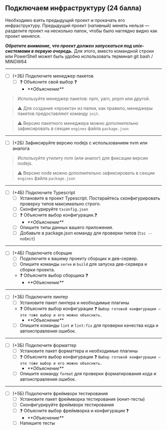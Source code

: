 ## Подключаем инфраструктуру (24 балла)
Необходимо взять предыдущий проект и прокачать его инфраструктуру. Предыдущий проект (нативный) менять нельзя — разделите проект на несколько папок, чтобы было наглядно видно как проект менялся.

***Обратите внимание, что проект должен запускаться под unix-системами в первую очередь.*** Для этого, вместо командной строки или PowerShell может быть удобно использовать терминал git bash / MINGW64

---
- [ ] (+3Б) Подключите менеджер пакетов
    - [ ] ❓ Объясните свой выбор ❓
        - *\*\*Объяснение\*\**

> Используйте менеджер пакетов: npm, yarn, pnpm или другой. 

> ⚠️ Для создания «проекта» из папки, как правило, менеджеры пакетов предоставляют команду `init`.

> ⚠️ Версию пакетного менеджера можно дополнительно зафиксировать в секции `engines` файла `package.json`

---
- [ ] (+2Б) Зафиксируйте версию nodejs с использованием nvm или аналога

> Используйте утилиту nvm (или аналог) для фиксации версии nodejs.

> ⚠️ Версию node можно дополнительно зафиксировать в секции `engines` файла `package.json`

---
- [ ] (+4Б) Подключите Typescript
    - [ ] Установите в проект Typescript. Постарайтесь сконфигурировать проверку типов максимально строго.
    - [ ] Сконфигурируйте `tsconfig.json`
    - [ ] ❓ Объясните выбор конфигурации.❓ 
        - *\*\*Объяснение\*\**
    - [ ] Опишите типы данных вашего приложения.
    - [ ] Добавьте в package.json команду для проверки типов (`tsc --noEmit`)

---
- [ ] (+4Б) Подключите сборщик
    - [ ] Подключите к вашему проекту сборщик и дев-сервер.
    - [ ] Опишите команды `serve` и `build` для запуска дев-сервера и сборки проекта.
    - ❓ Объясните выбор сборщика ❓
        - *\*\*Объяснение\*\**

---
- [ ] (+3Б) Подключите линтер
    - [ ] Установите пакет линтера и необходимые плагины
    - ❓ Объясните выбор конфигурации ❓ 
    `Выбор готовой конфигурации — это тоже выбор и его можно объяснить.`
        - *\*\*Объяснение\*\**
    - [ ] Опишите команды `lint` и `lint:fix` для проверки качества кода и автоисправления ошибок.

---
- [ ] (+3Б) Подключите форматтер
    - [ ] Установите пакет форматтера и необходимые плагины
    - [ ] ❓ Объясните выбор конфигурации ❓ 
    `Выбор готовой конфигурации — это тоже выбор и его можно объяснить.`
        - *\*\*Объяснение\*\**
    - [ ] Опишите команду `format` для проверки форматирования кода и автоисправления ошибок.

---
- [ ] (+5Б) Подключите фреймворк тестирования
    - [ ] Установите пакет фреймворка тестирования (юнит-тесты)
    - [ ] Сконфигурируйте фреймворк тестирования
    - [ ] ❓ Объясните выбор фреймворка и  конфигурации ❓
        - *\*\*Объяснение\*\**
    - [ ] Напишите тесты 
